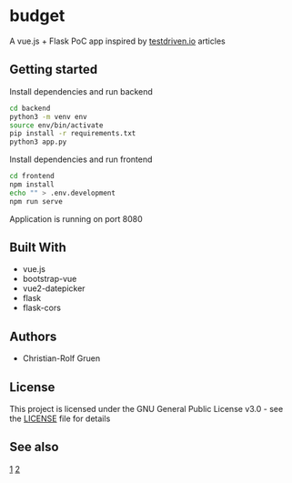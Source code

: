 # budget

A vue.js + Flask PoC app inspired by [testdriven.io](https://testdriven.io/blog/) articles

## Getting started

Install dependencies and run backend

```sh
cd backend
python3 -m venv env
source env/bin/activate
pip install -r requirements.txt
python3 app.py
```

Install dependencies and run frontend

```sh
cd frontend
npm install
echo "" > .env.development
npm run serve
```

Application is running on port 8080

## Built With

- vue.js
- bootstrap-vue
- vue2-datepicker
- flask
- flask-cors

## Authors

- Christian-Rolf Gruen

## License

This project is licensed under the GNU General Public License v3.0 - see the [LICENSE](LICENSE) file for details

## See also

[1](https://testdriven.io/blog/deploying-flask-to-heroku-with-docker-and-gitlab/)
[2](https://testdriven.io/blog/developing-a-single-page-app-with-flask-and-vuejs/)
